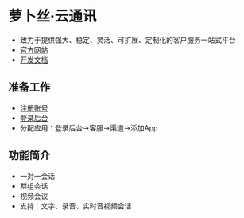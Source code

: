 # 萝卜丝·云通讯

- 致力于提供强大、稳定、灵活、可扩展、定制化的客户服务一站式平台
- [官方网站](https://www.bytedesk.com)
- [开发文档](https://www.bytedesk.com/support/article?uid=201808221551193&aid=201808252118181)

## 准备工作

- [注册账号](https://www.bytedesk.com/admin/#/antv/user/login)
- [登录后台](https://www.bytedesk.com/admin#/login)
- 分配应用：登录后台->客服->渠道->添加App

## 功能简介

- 一对一会话
- 群组会话
- 视频会议
- 支持：文字、录音、实时音视频会话